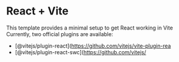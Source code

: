 # React + Vite

This template provides a minimal setup to get React working in Vite 
Currently, two official plugins are available:

- [@vitejs/plugin-react](https://github.com/vitejs/vite-plugin-rea
- [@vitejs/plugin-react-swc](https://github.com/vitejs/
